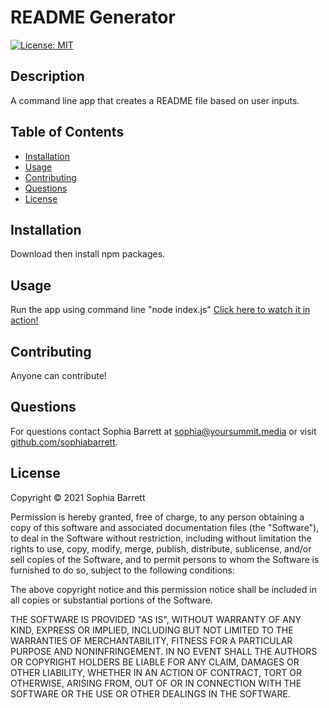 # README Generator

[![License: MIT](https://img.shields.io/badge/License-MIT-yellow.svg)](https://opensource.org/licenses/MIT)

## Description
A command line app that creates a README file based on user inputs.

## Table of Contents
* [Installation](#installation)
* [Usage](#usage)
* [Contributing](#contributing)
* [Questions](#questions)
* [License](#license)

## Installation
Download then install npm packages.

## Usage
Run the app using command line "node index.js"
[Click here to watch it in action!](https://drive.google.com/file/d/1dxZz1_hPbiax6cR2ZKsuFC8wAWVw7p_7/view)

## Contributing
Anyone can contribute!

## Questions
For questions contact Sophia Barrett at [sophia@yoursummit.media](mailto:sophia@yoursummit.media) or visit [github.com/sophiabarrett](https://github.com/sophiabarrett).

## License
Copyright © 2021 Sophia Barrett

Permission is hereby granted, free of charge, to any person obtaining a copy
of this software and associated documentation files (the "Software"), to deal
in the Software without restriction, including without limitation the rights
to use, copy, modify, merge, publish, distribute, sublicense, and/or sell
copies of the Software, and to permit persons to whom the Software is
furnished to do so, subject to the following conditions:

The above copyright notice and this permission notice shall be included in all
copies or substantial portions of the Software.

THE SOFTWARE IS PROVIDED "AS IS", WITHOUT WARRANTY OF ANY KIND, EXPRESS OR
IMPLIED, INCLUDING BUT NOT LIMITED TO THE WARRANTIES OF MERCHANTABILITY,
FITNESS FOR A PARTICULAR PURPOSE AND NONINFRINGEMENT. IN NO EVENT SHALL THE
AUTHORS OR COPYRIGHT HOLDERS BE LIABLE FOR ANY CLAIM, DAMAGES OR OTHER
LIABILITY, WHETHER IN AN ACTION OF CONTRACT, TORT OR OTHERWISE, ARISING FROM,
OUT OF OR IN CONNECTION WITH THE SOFTWARE OR THE USE OR OTHER DEALINGS IN THE
SOFTWARE.